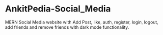 # AnkitPedia-Social_Media
MERN Social Media website with Add Post, like, auth, register, login, logout, add friends and remove friends with dark mode functionality.  
